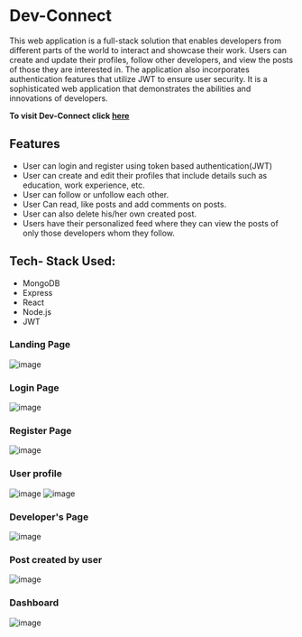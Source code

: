 # Dev-Connect
This web application is a full-stack solution that enables developers from different parts of the world to interact and showcase their work. Users can create and update their profiles, follow other developers, and view the posts of those they are interested in. The application also incorporates authentication features that utilize JWT to ensure user security. It is a sophisticated web application that demonstrates the abilities and innovations of developers.

**To visit Dev-Connect  click [here](https://devcon-nect.netlify.app/)**

## Features
* User can login and register using token based authentication(JWT)
* User can create and edit their profiles that include details such as education, work experience, etc.
* User can follow or unfollow each other.
* User Can read, like posts and add comments on posts.
* User can also delete his/her own created post.
* Users have their personalized feed where they can view the posts of only those developers whom they follow.

## Tech- Stack Used:
* MongoDB
* Express
* React
* Node.js
* JWT

### Landing Page
![image](https://github.com/Chirag-12345/DevConnect/assets/88598849/54a2c1d6-b4ab-48da-880a-9709535d833f)

### Login Page
![image](https://github.com/Chirag-12345/DevConnect/assets/88598849/27386da8-6309-4ef8-96b7-e26923dd4f8c)

### Register Page
![image](https://github.com/Chirag-12345/DevConnect/assets/88598849/8add28f6-be9d-48ba-a4c5-fd94b4b9fbba)

### User profile
![image](https://github.com/Chirag-12345/DevConnect/assets/88598849/25ae9be5-517d-4566-bcaa-3c4f744922c7)
![image](https://github.com/Chirag-12345/DevConnect/assets/88598849/359613d5-4a68-4217-9b35-09770b2029a3)

### Developer's Page
![image](https://github.com/Chirag-12345/DevConnect/assets/88598849/4c88a7b3-9dff-4ae6-8564-660b6a2b8e85)

### Post created by user
![image](https://github.com/Chirag-12345/DevConnect/assets/88598849/389dd0b4-4d50-4ce0-bfb5-ee6735bafb3c)

### Dashboard
![image](https://github.com/Chirag-12345/DevConnect/assets/88598849/61b450dd-b8c4-4024-925c-0897d7b36151)



